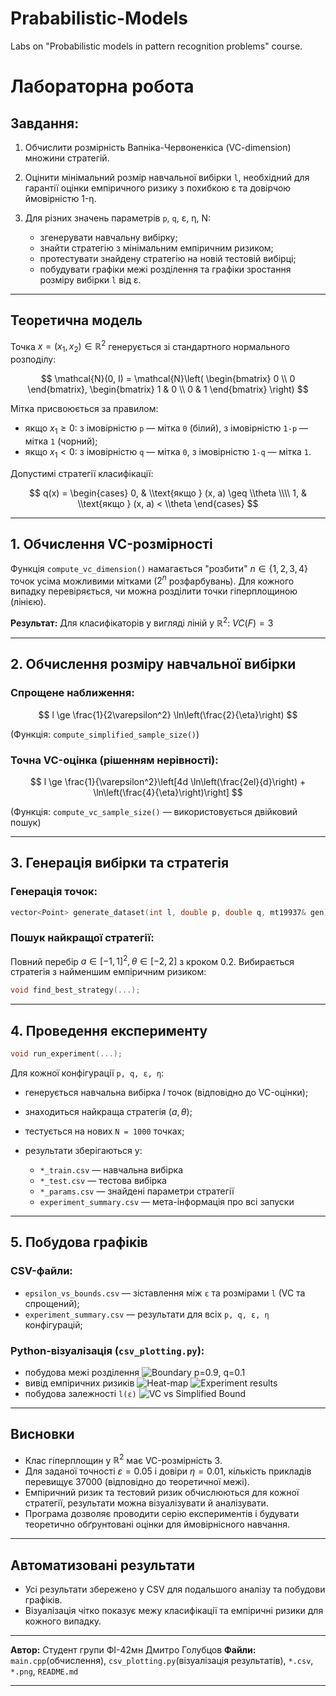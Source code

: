 # Prababilistic-Models
Labs on "Probabilistic models in pattern recognition problems" course.

# Лабораторна робота

## Завдання:

1. Обчислити розмірність Вапніка-Червоненкіса (VC-dimension) множини стратегій.
2. Оцінити мінімальний розмір навчальної вибірки `l`, необхідний для гарантії оцінки емпіричного ризику з похибкою ε та довірчою ймовірністю 1-η.
3. Для різних значень параметрів `p`, `q`, ε, η, N:

   * згенерувати навчальну вибірку;
   * знайти стратегію з мінімальним емпіричним ризиком;
   * протестувати знайдену стратегію на новій тестовій вибірці;
   * побудувати графіки межі розділення та графіки зростання розміру вибірки `l` від ε.

---

## Теоретична модель

Точка $x = (x_1, x_2) \in \mathbb{R}^2$ генерується зі стандартного нормального розподілу:

$$
\mathcal{N}(0, I) = \mathcal{N}\left(
\begin{bmatrix} 0 \\ 0 \end{bmatrix},
\begin{bmatrix} 1 & 0  \\ 0 & 1 \end{bmatrix}
\right)
$$

Мітка присвоюється за правилом:

* якщо $x_1 \geq 0$: з імовірністю `p` — мітка `0` (білий), з імовірністю `1-p` — мітка `1` (чорний);
* якщо $x_1 < 0$: з імовірністю `q` — мітка `0`, з імовірністю `1-q` — мітка `1`.

Допустимі стратегії класифікації:

$$
q(x) = \begin{cases}
0, & \\text{якщо } (x, a) \geq \\theta \\\\
1, & \\text{якщо } (x, a) < \\theta
\end{cases}
$$

---

## 1. Обчислення VC-розмірності

Функція `compute_vc_dimension()` намагається "розбити" $n \in \{1, 2, 3, 4\}$ точок усіма можливими мітками ($2^n$ розфарбувань).
Для кожного випадку перевіряється, чи можна розділити точки гіперплощиною (лінією).

**Результат:**
Для класифікаторів у вигляді ліній у $\mathbb{R}^2$:
$VC(F) = 3$

---

## 2. Обчислення розміру навчальної вибірки

### Спрощене наближення:

$$
l \ge \frac{1}{2\varepsilon^2} \ln\left(\frac{2}{\eta}\right)
$$

(Функція: `compute_simplified_sample_size()`)

### Точна VC-оцінка (рішенням нерівності):

$$
l \ge \frac{1}{\varepsilon^2}\left[4d \ln\left(\frac{2el}{d}\right) + \ln\left(\frac{4}{\eta}\right)\right]
$$

(Функція: `compute_vc_sample_size()` — використовується двійковий пошук)

---

## 3. Генерація вибірки та стратегія

### Генерація точок:

```cpp
vector<Point> generate_dataset(int l, double p, double q, mt19937& gen);
```

### Пошук найкращої стратегії:

Повний перебір $a \in [-1, 1]^2, \theta \in [-2, 2]$ з кроком 0.2. Вибирається стратегія з найменшим емпіричним ризиком:

```cpp
void find_best_strategy(...);
```

---

## 4. Проведення експерименту

```cpp
void run_experiment(...);
```

Для кожної конфігурації `p, q, ε, η`:

* генерується навчальна вибірка $l$ точок (відповідно до VC-оцінки);
* знаходиться найкраща стратегія $(a, \theta)$;
* тестується на нових `N = 1000` точках;
* результати зберігаються у:

  * `*_train.csv` — навчальна вибірка
  * `*_test.csv` — тестова вибірка
  * `*_params.csv` — знайдені параметри стратегії
  * `experiment_summary.csv` — мета-інформація про всі запуски

---

## 5. Побудова графіків

### CSV-файли:

* `epsilon_vs_bounds.csv` — зіставлення між `ε` та розмірами `l` (VC та спрощений);
* `experiment_summary.csv` — результати для всіх `p, q, ε, η` конфігурацій;

### Python-візуалізація (`csv_plotting.py`):

* побудова межі розділення
![Boundary p=0.9, q=0.1](Figure_81.png)
* вивід емпіричних ризиків
![Heat-map](Figure_83.png)
![Experiment results](Screen_shots/8.png)
* побудова залежності `l(ε)`
![VC vs Simplified Bound](Figure_82.png)


---

## Висновки

* Клас гіперплощин у $\mathbb{R}^2$ має VC-розмірність 3.
* Для заданої точності $\varepsilon = 0.05$ і довіри $\eta = 0.01$, кількість прикладів перевищує 37000 (відповідно до теоретичної межі).
* Емпіричний ризик та тестовий ризик обчислюються для кожної стратегії, результати можна візуалізувати й аналізувати.
* Програма дозволяє проводити серію експериментів і будувати теоретично обґрунтовані оцінки для ймовірнісного навчання.

---

## Автоматизовані результати

* Усі результати збережено у CSV для подальшого аналізу та побудови графіків.
* Візуалізація чітко показує межу класифікації та емпіричні ризики для кожного випадку.

---

**Автор:** Студент групи ФІ-42мн Дмитро Голубцов
**Файли:** `main.cpp`(обчислення), `csv_plotting.py`(візуалізація результатів), `*.csv`, `*.png`, `README.md`

---
